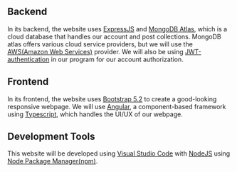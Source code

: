 ## Backend

In its backend, the website uses [ExpressJS](https://expressjs.com/) and [MongoDB Atlas](https://www.mongodb.com/atlas/database), which is a cloud database that handles our account and post collections. MongoDB atlas offers various cloud service providers, but we will use the [AWS(Amazon Web Services)](https://aws.amazon.com/what-is-aws/) provider. We will also be using [JWT-authentication](https://jwt.io/introduction) in our program for our account authorization.

## Frontend

In its frontend, the website uses [Bootstrap 5.2](https://getbootstrap.com/docs/5.2/getting-started/introduction/) to create a good-looking responsive webpage. We will use [Angular](https://angular.io/), a component-based framework using [Typescript](https://www.typescriptlang.org/), which handles the UI/UX of our webpage.

## Development Tools

This website will be developed using [Visual Studio Code](https://code.visualstudio.com/) with [NodeJS](https://nodejs.org/en/) using [Node Package Manager(npm)](https://docs.npmjs.com/).
